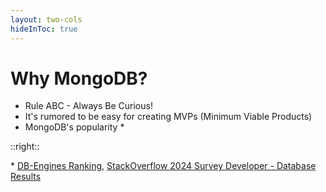 ```yaml
---
layout: two-cols
hideInToc: true
---
```

# Why MongoDB?


* Rule ABC - Always Be Curious!
* It's rumored to be easy for creating MVPs (Minimum Viable Products)
* MongoDB's popularity *

::right::

<!-- TODO: GENERATE PICTURE OF ANGERY  SQL DEVELOPER  -->
<!-- ![MongoDB logo](./assets/logo.png) -->

<!-- global-bottom.vue -->

<div class="absolute right-30px bottom-30px">
  * <a href="https://db-engines.com/en/ranking">DB-Engines Ranking</a>, 
  <a href="https://survey.stackoverflow.co/2024/technology#most-popular-technologies-database"> StackOverflow 2024 Survey Developer - Database Results</a>
</div>

<!-- 

I never use commercially use MongoDB or NoSQL Database.
I always use Relational Databases. Mostly PostgreSQL.
I always want to try something new.


> If you can’t explain it to a six-year-old, you don’t understand it yourself.
Not sure who


> You don't have to be an expert, just know more than the person learning from you.
Not sure who


> The best option to learn something new is to create workshop. You have perfect motivation, deadline. 
Kamil Kulig


Clients often don't know what they want 
MongoDB can make it easier to create MVPs


Flexibility, 
Adaptability
Speed to Deliver

--> 
